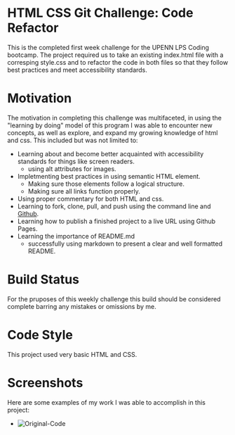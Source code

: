 #  **HTML CSS Git Challenge: Code Refactor**

This is the completed first week challenge for the UPENN LPS Coding bootcamp.  The project required us to take an existing index.html file with a corresping style.css and to refactor the code in both files so that they follow best practices and meet accessibility standards.  

# **Motivation**

The motivation in completing this challenge was multifaceted, in using the "learning by doing" model of this program I was able to encounter new concepts, as well as explore, and expand my growing knowledge of html and css. This included but was not limited to:
- Learning about and become better acquainted with accessibility standards for things like screen readers.
    - using alt attributes for images.
- Impletmenting best practices in using semantic HTML element.
    - Making sure those elements follow a logical structure.
    - Making sure all links function properly.
- Using proper commentary for both HTML and css.
- Learning to fork, clone, pull, and push using the command line and [Github](http://github.com).
- Learning how to publish a finished project to a live URL using Github Pages.
- Learning the importance of README.md 
    - successfully using markdown to present a clear and well formatted README.
  

# **Build Status**

For the pruposes of this weekly challenge this build should be considered complete barring any mistakes or omissions by me.  

# **Code Style**

This project used very basic HTML and CSS.  

# **Screenshots**  

Here are some examples of my work I was able to accomplish in this project:
- ![Original-Code](/images/carbon(1).png)
